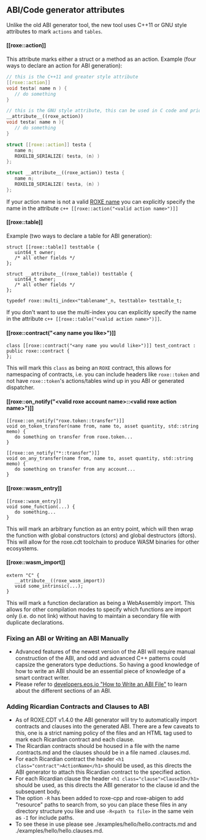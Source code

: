 ## ABI/Code generator attributes
Unlike the old ABI generator tool, the new tool uses C++11 or GNU style attributes to mark ```actions``` and ```tables```.
#### [[roxe::action]]
This attribute marks either a struct or a method as an action.
Example (four ways to declare an action for ABI generation):
```c++
// this is the C++11 and greater style attribute
[[roxe::action]]
void testa( name n ) {
   // do something
}

// this is the GNU style attribute, this can be used in C code and prior to C++ 11
__attribute__((roxe_action))
void testa( name n ){
   // do something
}

struct [[roxe::action]] testa {
   name n;
   ROXELIB_SERIALIZE( testa, (n) )
};

struct __attribute__((roxe_action)) testa {
   name n;
   ROXELIB_SERIALIZE( testa, (n) )
};
```
If your action name is not a valid [ROXE name](https://developers.eos.io/roxe-cpp/docs/naming-conventions) you can explicitly specify the name in the attribute ```c++ [[roxe::action("<valid action name>")]]```

#### [[roxe::table]]
Example (two ways to declare a table for ABI generation):
```
struct [[roxe::table]] testtable {
   uint64_t owner;
   /* all other fields */
};

struct __attribute__((roxe_table)) testtable {
   uint64_t owner;
   /* all other fields */
};

typedef roxe::multi_index<"tablename"_n, testtable> testtable_t;
```
If you don't want to use the multi-index you can explicitly specify the name in the attribute ```c++ [[roxe::table("<valid action name>")]]```.

#### [[roxe::contract("\<any name you like\>")]]
```
class [[roxe::contract("<any name you would like>")]] test_contract : public roxe::contract {
};
```
This will mark this `class` as being an `ROXE` contract, this allows for namespacing of contracts, i.e. you can include headers like `roxe::token` and not have `roxe::token`'s actions/tables wind up in you ABI or generated dispatcher.

#### [[roxe::on_notify("\<valid roxe account name\>::\<valid roxe action name\>")]]
```
[[roxe::on_notify("roxe.token::transfer")]]
void on_token_transfer(name from, name to, asset quantity, std::string memo) {
   do something on transfer from roxe.token...
}

[[roxe::on_notify("*::transfer")]]
void on_any_transfer(name from, name to, asset quantity, std::string memo) {
   do something on transfer from any account...
}
```

#### [[roxe::wasm_entry]]
```
[[roxe::wasm_entry]]
void some_function(...) {
   do something...
}
```

This will mark an arbitrary function as an entry point, which will then wrap the function with global constructors (ctors) and global destructors (dtors).  This will allow for the roxe.cdt toolchain to produce WASM binaries for other ecosystems.

#### [[roxe::wasm_import]]
```
extern "C" {
   __attribute__((roxe_wasm_import))
   void some_intrinsic(...);
}
```

This will mark a function declaration as being a WebAssembly import.  This allows for other compilation modes to specify which functions are import only (i.e. do not link) without having to maintain a secondary file with duplicate declarations.

### Fixing an ABI or Writing an ABI Manually
- Advanced features of the newest version of the ABI will require manual construction of the ABI, and odd and advanced C++ patterns could capsize the generators type deductions. So having a good knowledge of how to write an ABI should be an essential piece of knowledge of a smart contract writer.
- Please refer to [developers.eos.io "How to Write an ABI File"](https://developers.eos.io/roxe-cpp/docs/how-to-write-an-abi) to learn about the different sections of an ABI.

### Adding Ricardian Contracts and Clauses to ABI
- As of ROXE.CDT v1.4.0 the ABI generator will try to automatically import contracts and clauses into the generated ABI.  There are a few caveats to this, one is a strict naming policy of the files and an HTML tag used to mark each Ricardian contract and each clause.
- The Ricardian contracts should be housed in a file with the name <contract name>.contracts.md and the clauses should be in a file named <contract name>.clauses.md.
 - For each Ricardian contract the header `<h1 class="contract">ActionName</h1>` should be used, as this directs the ABI generator to attach this Ricardian contract to the specified action.
 - For each Ricardian clause the header `<h1 class="clause">ClauseID</h1>` should be used, as this directs the ABI generator to the clause id and the subsequent body.
 - The option `-R` has been added to roxe-cpp and roxe-abigen to add "resource" paths to search from, so you can place these files in any directory structure you like and use `-R<path to file>` in the same vein as `-I` for include paths.
 - To see these in use please see ./examples/hello/hello.contracts.md and ./examples/hello/hello.clauses.md.

